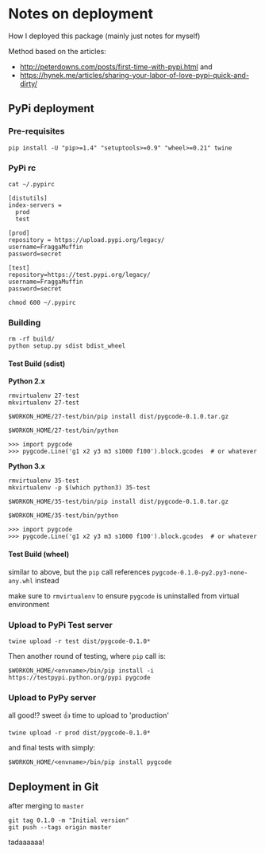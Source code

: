 # Notes on deployment

How I deployed this package (mainly just notes for myself)

Method based on the articles:

  * http://peterdowns.com/posts/first-time-with-pypi.html and
  * https://hynek.me/articles/sharing-your-labor-of-love-pypi-quick-and-dirty/


## PyPi deployment

### Pre-requisites

```
pip install -U "pip>=1.4" "setuptools>=0.9" "wheel>=0.21" twine
```

### PyPi rc

`cat ~/.pypirc`

```
[distutils]
index-servers =
  prod
  test

[prod]
repository = https://upload.pypi.org/legacy/
username=FraggaMuffin
password=secret

[test]
repository=https://test.pypi.org/legacy/
username=FraggaMuffin
password=secret
```

`chmod 600 ~/.pypirc`


### Building

```
rm -rf build/
python setup.py sdist bdist_wheel
```

#### Test Build (sdist)

**Python 2.x**

```
rmvirtualenv 27-test
mkvirtualenv 27-test

$WORKON_HOME/27-test/bin/pip install dist/pygcode-0.1.0.tar.gz

$WORKON_HOME/27-test/bin/python

>>> import pygcode
>>> pygcode.Line('g1 x2 y3 m3 s1000 f100').block.gcodes  # or whatever
```

**Python 3.x**

```
rmvirtualenv 35-test
mkvirtualenv -p $(which python3) 35-test

$WORKON_HOME/35-test/bin/pip install dist/pygcode-0.1.0.tar.gz

$WORKON_HOME/35-test/bin/python

>>> import pygcode
>>> pygcode.Line('g1 x2 y3 m3 s1000 f100').block.gcodes  # or whatever
```

#### Test Build (wheel)

similar to above, but the `pip` call references `pygcode-0.1.0-py2.py3-none-any.whl` instead

make sure to `rmvirtualenv` to ensure `pygcode` is uninstalled from virtual environment


### Upload to PyPi Test server

`twine upload -r test dist/pygcode-0.1.0*`

Then another round of testing, where `pip` call is:

`$WORKON_HOME/<envname>/bin/pip install -i https://testpypi.python.org/pypi pygcode`


### Upload to PyPy server

all good!? sweet :+1: time to upload to 'production'

`twine upload -r prod dist/pygcode-0.1.0*`

and final tests with simply:

`$WORKON_HOME/<envname>/bin/pip install pygcode`

## Deployment in Git

after merging to `master`

```
git tag 0.1.0 -m "Initial version"
git push --tags origin master
```

tadaaaaaa!

